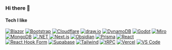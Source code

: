 ### Hi there 👋

<!--
**mark-rafter/mark-rafter** is a ✨ _special_ ✨ repository because its `README.md` (this file) appears on your GitHub profile.

Here are some ideas to get you started:

- 🔭 I’m currently working on ...
- 🌱 I’m currently learning ...
- 👯 I’m looking to collaborate on ...
- 🤔 I’m looking for help with ...
- 💬 Ask me about ...
- 📫 How to reach me: ...
- 😄 Pronouns: ...
- ⚡ Fun fact: ...
-->

#### Tech I like

[![Blazor](https://img.shields.io/badge/Blazor-512BD4?logo=blazor&logoColor=fff&style=for-the-badge)](https://dotnet.microsoft.com/en-us/apps/aspnet/web-apps/blazor)
[![Bootstrap](https://img.shields.io/badge/Bootstrap-7952B3?logo=bootstrap&logoColor=fff&style=for-the-badge)](https://getbootstrap.com)
[![Cloudflare](https://img.shields.io/badge/Cloudflare-F38020?logo=cloudflare&logoColor=fff&style=for-the-badge)](https://cloudflare.com)
[![draw.io](https://img.shields.io/badge/draw.io-F08705?logo=diagramsdotnet&logoColor=fff&style=for-the-badge)](https://app.diagrams.net)
[![DynamoDB](https://img.shields.io/badge/DynamoDB-4053D6?logo=amazondynamodb&logoColor=fff&style=for-the-badge)](https://aws.amazon.com/dynamodb)
[![Godot](https://img.shields.io/badge/Godot-478CBF?logo=godotengine&logoColor=fff&style=for-the-badge)](https://godotengine.org)
[![Miro](https://img.shields.io/badge/Miro-050038?logo=miro&logoColor=fff&style=for-the-badge)](https://www.miro.com)
[![MongoDB](https://img.shields.io/badge/MongoDB-47A248?logo=mongodb&logoColor=fff&style=for-the-badge)](https://www.mongodb.com)
[![.NET](https://img.shields.io/badge/.NET-512BD4?logo=dotnet&logoColor=fff&style=for-the-badge)](https://dotnet.microsoft.com)
[![Next.js](https://img.shields.io/badge/Next.js-000?logo=nextdotjs&logoColor=fff&style=for-the-badge)](https://nextjs.org)
[![Obsidian](https://img.shields.io/badge/Obsidian-483699?logo=obsidian&logoColor=fff&style=for-the-badge)](https://obsidian.md)
[![Prisma](https://img.shields.io/badge/Prisma-2D3748?logo=prisma&logoColor=fff&style=for-the-badge)](https://www.prisma.io)
[![React](https://img.shields.io/badge/React-61DAFB?logo=react&logoColor=000&style=for-the-badge)](https://reactjs.org)
[![React Hook Form](https://img.shields.io/badge/React%20Hook%20Form-EC5990?logo=reacthookform&logoColor=fff&style=for-the-badge)](https://react-hook-form.com)
[![Supabase](https://img.shields.io/badge/Supabase-3ECF8E?logo=supabase&logoColor=fff&style=for-the-badge)](https://supabase.com)
[![Tailwind](https://img.shields.io/badge/Tailwind-06B6D4?logo=tailwindcss&logoColor=fff&style=for-the-badge)](https://tailwindcss.com)
[![tRPC](https://img.shields.io/badge/tRPC-2596BE?logo=trpc&logoColor=fff&style=for-the-badge)](https://trpc.io)
[![Vercel](https://img.shields.io/badge/Vercel-000?logo=vercel&logoColor=fff&style=for-the-badge)](https://vercel.com)
[![VS Code](https://img.shields.io/badge/VS%20Code-007ACC?logo=visualstudiocode&logoColor=fff&style=for-the-badge)](https://code.visualstudio.com)

